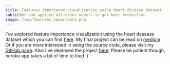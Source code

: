 ```yaml
---
title: Features importance visualization using heart disease dataset
subtitle: and applied different models to get best prediction
image: /img/features_importance.png
---
```


I've explored feature importance visualization using the heart desease dataset which you can find [here](https://www.kaggle.com/ronitf/heart-disease-uci).
My final project can be read on [medium](https://medium.com/@evgeniy.dudeyko/creating-the-models-to-predict-a-heart-disease-with-the-features-importances-visualization-5542c447e99f).
Or if you are more interested in seing the source code, please visit my [GitHub page](https://github.com/Edudeiko/DS-Unit-2-Applied-Modeling/blob/master/E_D_heart__disease_prediction.ipynb).
Also I've deployed the project [here](https://heartdiseasepredictionbyed.herokuapp.com). Please be patient though, heroku app takes a bit of time to load :)
